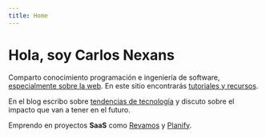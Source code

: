 ```yaml
---
title: Home
---
```


# Hola, soy Carlos Nexans

<div class="home-content">

Comparto conocimiento programación e ingeniería de software, [especialmente sobre la web](/es/articulos/nueva-era-tecnologica-sin-codigo). En este sitio encontrarás [tutoriales y recursos](/es/tutoriales).

En el blog escribo sobre [tendencias de tecnología](/es/articulos/nueva-era-tecnologica-sin-codigo) y discuto sobre el impacto que van a tener en el futuro.

Emprendo en proyectos **SaaS** como [Revamos](https://revamos.com.ar) y [Planify](https://planify.la).

</div>